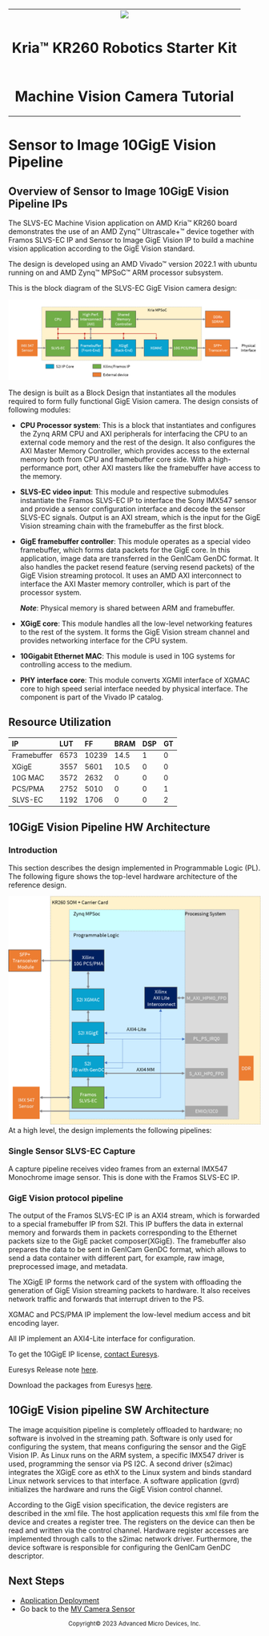 <table>
 <tr>
   <td align="center"><img src="https://www.xilinx.com/content/dam/xilinx/imgs/press/media-kits/corporate/xilinx-logo.png" width="30%"/><h1>Kria&trade; KR260 Robotics Starter Kit</h1>
   </td>
 </tr>
 <tr>
 <td align="center"><h1>Machine Vision Camera Tutorial</h1>
 
 </td>
 </tr>
</table>

# Sensor to Image 10GigE Vision Pipeline

## Overview of Sensor to Image 10GigE Vision Pipeline IPs

The SLVS-EC Machine Vision application on AMD Kria&trade; KR260 board demonstrates the use of an AMD Zynq&trade; Ultrascale+™ device together with Framos SLVS-EC IP and Sensor to Image GigE Vision IP to build a machine vision application according to the GigE Vision standard.

The design is developed using an AMD Vivado&trade; version 2022.1 with ubuntu running on and AMD Zynq&trade; MPSoC&trade; ARM processor subsystem.

This is the block diagram of the SLVS-EC GigE Vision camera design:

![Block diagram of the SLVS-EC GigE Vision camera design](media/block_diagram.png)

The design is built as a Block Design that instantiates all the modules required to form fully functional GigE Vision camera. The design consists of following modules:

* **CPU Processor system**: This is a block that instantiates and configures the Zynq ARM CPU and AXI peripherals for interfacing the CPU to an external code memory and the rest of the design. It also configures the AXI Master Memory Controller, which provides access to the external memory both from CPU and framebuffer core side. With a high-performance port, other AXI masters like the framebuffer have access to the memory.

* **SLVS-EC video input**: This module and respective submodules instantiate the Framos SLVS-EC IP to interface the Sony IMX547 sensor and provide a sensor configuration interface and decode the sensor SLVS-EC signals. Output is an AXI stream, which is the input for the GigE Vision streaming chain with the framebuffer as the first block.

* **GigE framebuffer controller**: This module operates as a special video framebuffer, which forms data packets for the GigE core. In this application, image data are transferred in the GenICam GenDC format. It also handles the packet resend feature (serving resend packets) of the GigE Vision streaming protocol. It uses an AMD AXI interconnect to interface the AXI Master memory controller, which is part of the processor system. 

     ***Note***: Physical memory is shared between ARM and framebuffer.

* **XGigE core**: This module handles all the low-level networking features to the rest of the system. It forms the GigE Vision stream channel and provides networking interface for the CPU system.

* **10Gigabit Ethernet MAC**: This module is used in 10G systems for controlling access to the medium.

* **PHY interface core**: This module converts XGMII interface of XGMAC core to high speed serial interface needed by physical interface. The component is part of the Vivado IP catalog.

## Resource Utilization

| IP        | LUT           | FF  | BRAM | DSP | GT|
| :------------- |:-------------| :-----| :-------- | :------ | :------|
| Framebuffer    | 6573 | 10239  | 14.5 |1 |0|
| XGigE       | 3557      |   5601| 10.5 |0|0|
| 10G MAC | 3572     |   2632 | 0|0|0|
| PCS/PMA | 2752 | 5010 | 0|0|1|
| SLVS-EC | 1192 |  1706 | 0| 0|2|

## 10GigE Vision Pipeline HW Architecture

### Introduction

This section describes the design implemented in Programmable Logic (PL). The following figure shows the top-level hardware architecture of the reference design.

![Top Level Hardware Architecture](media/Top_level_hardware_architecture.png)
At a high level, the design implements the following pipelines:

### Single Sensor SLVS-EC Capture

A capture pipeline receives video frames from an external IMX547 Monochrome image sensor. This is done with the Framos SLVS-EC IP.

### GigE Vision protocol pipeline

The output of the Framos SLVS-EC IP is an AXI4 stream, which is forwarded to a special framebuffer IP from S2I. This IP buffers the data in external memory and forwards them in packets corresponding to the Ethernet packets size to the GigE packet composer(XGigE). The framebuffer also prepares the data to be sent in GenICam GenDC format, which allows to send a data container with different part, for example, raw image, preprocessed image, and metadata.

The XGigE IP forms the network card of the system with offloading the generation of GigE Vision streaming packets to hardware. It also receives network traffic and forwards that interrupt driven to the PS.

XGMAC and PCS/PMA IP implement the low-level medium access and bit encoding layer.

All IP implement an AXI4-Lite interface for configuration.

To get the 10GigE IP license, [contact Euresys](https://www.euresys.com/en/About-us/Contact-us).

Euresys Release note [here](https://www.euresys.com/en/About-us/Blog-event/News/New-GigE-Vision-Viewer-for-AMD-Xilinx-Kria-KR260-R).

Download the packages from Euresys [here](https://www.euresys.com/en/Support/Download-area).

## 10GigE Vision pipeline SW Architecture

The image acquisition pipeline is completely offloaded to hardware; no software is involved in the streaming path. Software is only used for configuring the system, that means configuring the sensor and the GigE Vision IP. As Linux runs on the ARM system, a specific IMX547 driver is used, programming the sensor via PS I2C. A second driver (s2imac) integrates the XGigE core as ethX to the Linux system and binds standard Linux network services to that interface. A software application (gvrd) initializes the hardware and runs the GigE Vision control channel.

According to the GigE vision specification, the device registers are described in the xml file. The host application requests this xml file from the device and creates a register tree. The registers on the device can then be read and written via the control channel. Hardware register accesses are implemented through calls to the s2imac network driver. Furthermore, the device software is responsible for configuring the GenICam GenDC descriptor.

## Next Steps

* [Application Deployment](app_deployment.md)
* Go back to the [MV Camera Sensor](sensor.md)
<!---

Licensed under the Apache License, Version 2.0 (the "License"); you may not use this file except in compliance with the License.

You may obtain a copy of the License at http://www.apache.org/licenses/LICENSE-2.0.

Unless required by applicable law or agreed to in writing, software distributed under the License is distributed on an "AS IS" BASIS, WITHOUT WARRANTIES OR CONDITIONS OF ANY KIND, either express or implied. See the License for the specific language governing permissions and limitations under the License.

-->
<p align="center"><sup>Copyright&copy; 2023 Advanced Micro Devices, Inc.</sup></p>